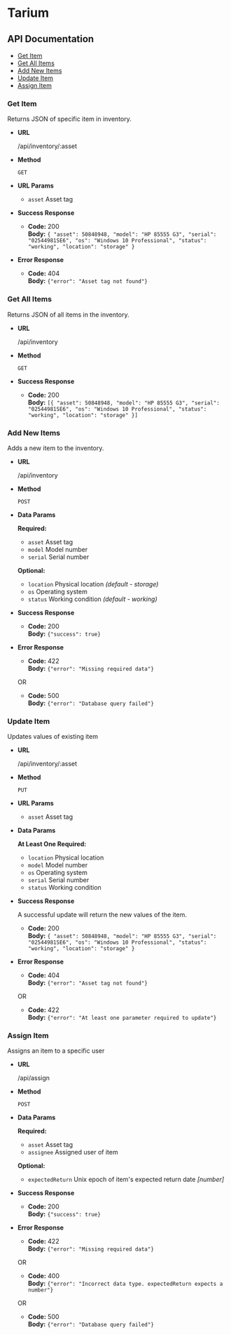 # Tarium

## API Documentation

* [Get Item](#get-item)
* [Get All Items](#get-all-items)
* [Add New Items](#add-new-items)
* [Update Item](#update-item)
* [Assign Item](#assign-item)

### Get Item

  Returns JSON of specific item in inventory.

  * **URL**

    /api/inventory/:asset

  * **Method**

    `GET`

  * **URL Params**

    * `asset` Asset tag

  * **Success Response**

    * **Code:** 200<br/>
    **Body:** `{
      "asset": 50848948,
      "model": "HP 85555 G3",
      "serial": "02544981SE6",
      "os": "Windows 10 Professional",
      "status": "working",
      "location": "storage"
  }`

  * **Error Response**

    * **Code:** 404<br/>
    **Body:** `{"error": "Asset tag not found"}`

### Get All Items

  Returns JSON of all items in the inventory.

  * **URL**

    /api/inventory

  * **Method**

    `GET`

  * **Success Response**

    * **Code:** 200<br/>
      **Body:** `[{
      "asset": 50848948,
      "model": "HP 85555 G3",
      "serial": "02544981SE6",
      "os": "Windows 10 Professional",
      "status": "working",
      "location": "storage"
  }]`

### Add New Items

  Adds a new item to the inventory.

  * **URL**

    /api/inventory

  * **Method**

    `POST`

  * **Data Params**

    **Required:**

    * `asset` Asset tag
    * `model` Model number
    * `serial` Serial number

    **Optional:**

    * `location` Physical location _(default - storage)_
    * `os` Operating system
    * `status` Working condition _(default - working)_

  * **Success Response**

    * **Code:** 200<br/>
    **Body:** `{"success": true}`

  * **Error Response**

    * **Code:** 422<br/>
    **Body:** `{"error": "Missing required data"}`

    OR

    * **Code:** 500<br/>
    **Body:** `{"error": "Database query failed"}`

### Update Item

  Updates values of existing item

  * **URL**

    /api/inventory/:asset

  * **Method**

    `PUT`

  * **URL Params**

    * `asset` Asset tag

  * **Data Params**

    **At Least One Required:**

    * `location` Physical location
    * `model` Model number
    * `os` Operating system
    * `serial` Serial number
    * `status` Working condition

  * **Success Response**

    A successful update will return the new values of the item.

      * **Code:** 200<br/>
        **Body:** `{
        "asset": 50848948,
        "model": "HP 85555 G3",
        "serial": "02544981SE6",
        "os": "Windows 10 Professional",
        "status": "working",
        "location": "storage"
    }`

  * **Error Response**

    * **Code:** 404<br/>
    **Body:** `{"error": "Asset tag not found"}`

    OR

    * **Code:** 422<br/>
    **Body:** `{"error": "At least one parameter required to update"}`

### Assign Item

Assigns an item to a specific user

  * **URL**

    /api/assign

  * **Method**

    `POST`

  * **Data Params**

    **Required:**

      * `asset` Asset tag
      * `assignee` Assigned user of item

    **Optional:**

      * `expectedReturn` Unix epoch of item's expected return date _*[number]*_

  * **Success Response**

    * **Code:** 200<br/>
    **Body:** `{"success": true}`

  * **Error Response**

    * **Code:** 422<br/>
    **Body:** `{"error": "Missing required data"}`

    OR

    * **Code:** 400<br/>
    **Body:** `{"error": "Incorrect data type. expectedReturn expects a number"}`

    OR

    * **Code:** 500<br/>
    **Body:** `{"error": "Database query failed"}`
